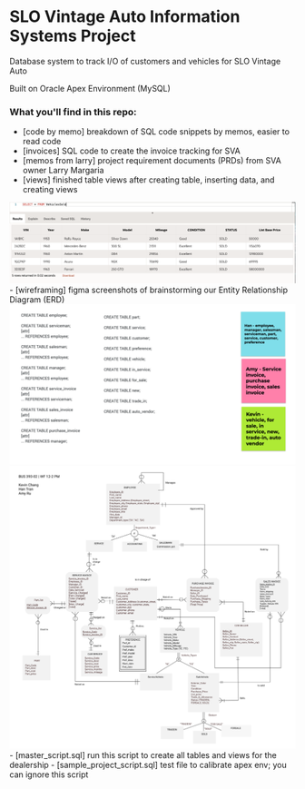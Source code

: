 # SLO Vintage Auto Information Systems Project
Database system to track I/O of customers and vehicles for SLO Vintage Auto

Built on Oracle Apex Environment (MySQL)

### What you'll find in this repo:
- [code by memo] breakdown of SQL code snippets by memos, easier to read code
- [invoices] SQL code to create the invoice tracking for SVA
- [memos from larry] project requirement documents (PRDs) from SVA owner Larry Margaria
- [views] finished table views after creating table, inserting data, and creating views
<img src = https://github.com/ameru/slo-vintage-auto/blob/main/views/vehiclesSold.png> 
- [wireframing] figma screenshots of brainstorming our Entity Relationship Diagram (ERD)
<img src = https://github.com/ameru/slo-vintage-auto/blob/main/wireframing/sql_skeleton.png>
<img src = https://github.com/ameru/slo-vintage-auto/blob/main/wireframing/Final_ERD.png>
- [master_script.sql] run this script to create all tables and views for the dealership
- [sample_project_script.sql] test file to calibrate apex env; you can ignore this script

